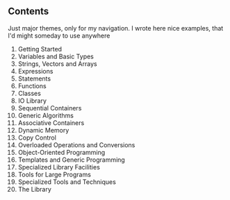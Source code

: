 ## Contents

Just major themes, only for my navigation. I wrote here nice examples, that I'd might someday to use anywhere

1. Getting Started
2. Variables and Basic Types
3. Strings, Vectors and Arrays
4. Expressions
5. Statements
6. Functions
7. Classes
8. IO Library
9. Sequential Containers
10. Generic Algorithms
11. Associative Containers
12. Dynamic Memory
13. Copy Control
14. Overloaded Operations and Conversions
15. Object-Oriented Programming
16. Templates and Generic Programming
17. Specialized Library Facilities
18. Tools for Large Programs
19. Specialized Tools and Techniques
20. The Library
